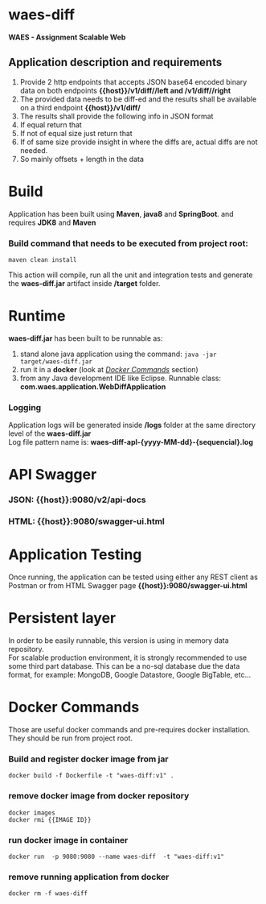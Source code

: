 # waes-diff
**WAES - Assignment Scalable Web**


## Application description and requirements
1. Provide 2 http endpoints that accepts JSON base64 encoded binary data on both endpoints
**{{host}}/v1/diff/<ID>/left and <host>/v1/diff/<ID>/right**
2. The provided data needs to be diff-ed and the results shall be available on a third endpoint
**{{host}}/v1/diff/<ID>**
3. The results shall provide the following info in JSON format
4. If equal return that
5. If not of equal size just return that
6. If of same size provide insight in where the diffs are, actual diffs are not needed.
7. So mainly offsets + length in the data


# Build
Application has been built using **Maven**, **java8** and **SpringBoot**. and requires **JDK8** and **Maven**

### Build command that needs to be executed from project root:
`maven clean install` 

This action will compile, run all the unit and integration tests and generate the **waes-diff.jar** artifact inside **/target** folder.


# Runtime
**waes-diff.jar** has been built to be runnable as:
 
1. stand alone java application using the command:  `java -jar target/waes-diff.jar`
2. run it in a **docker** (look at [*Docker Commands*](#docker-commands) section)
3. from any Java development IDE like Eclipse. Runnable class: **com.waes.application.WebDiffApplication** 

### Logging
Application logs will be generated inside **/logs** folder at the same directory level of the **waes-diff.jar**  
Log file pattern name is: **waes-diff-apl-{yyyy-MM-dd}-{sequencial}.log** 


# API Swagger
### JSON: {{host}}:9080/v2/api-docs
### HTML: {{host}}:9080/swagger-ui.html
 

# Application Testing

Once running, the application can be tested using either any REST client as Postman or from HTML Swagger page **{{host}}:9080/swagger-ui.html**


# Persistent layer

In order to be easily runnable, this version is using in memory data repository.    
For scalable production environment, it is strongly recommended to use some third part database. 
This can be a no-sql database due the data format, for example: MongoDB, Google Datastore, Google BigTable, etc...


# Docker Commands

Those are useful docker commands and pre-requires docker installation.
They should be run from project root.
 
### Build and register docker image from jar
`docker build -f Dockerfile -t "waes-diff:v1" .`

### remove docker image from docker repository
```
docker images
docker rmi {{IMAGE ID}}
```

### run docker image in container
`docker run  -p 9080:9080 --name waes-diff  -t "waes-diff:v1"` 

### remove running application from docker
`docker rm -f waes-diff`
